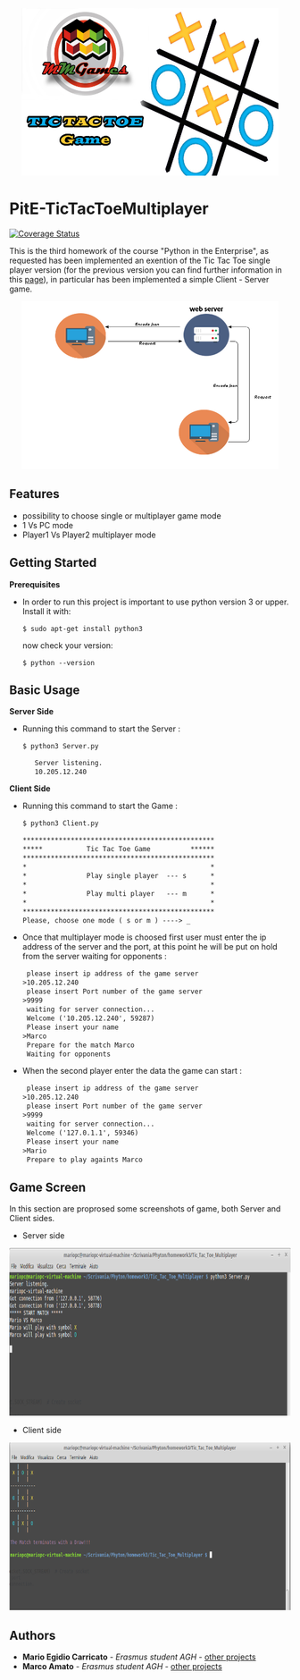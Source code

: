 <p align="center">
  <img width="460" height="300" src="https://github.com/Mario181091/Mario_content/blob/master/Senza%20titolo-3.jpg">
</p>

# PitE-TicTacToeMultiplayer

[![Coverage Status](https://coveralls.io/repos/github/mark91m12/PitE-TicTacToeMultiplayer/badge.svg?branch=master)](https://coveralls.io/github/mark91m12/PitE-TicTacToeMultiplayer?branch=master)

This is the third homework of the course "Python in the Enterprise", as requested has been implemented an exention of the Tic Tac Toe single player version (for the previous version you can find further information in this [page](https://github.com/mark91m12/PitE-TicTacToe)), in particular has been implemented a simple Client - Server game.

<p align="center">
  <img width="460" height="300" src="https://github.com/Mario181091/Mario_content/blob/master/client-server(1).jpg">
</p>

## Features

* possibility to choose single or multiplayer game mode
* 1 Vs PC mode
* Player1 Vs Player2 multiplayer mode

## Getting Started

**Prerequisites**
* In order to run this project is important to use python version 3 or upper.                                                    
  Install it with:
  
  ```shell
  $ sudo apt-get install python3
  ```
  now check your version: 
  ```shell
  $ python --version
  ```
## Basic Usage
**Server Side**
* Running this command to start the Server : 

  ```shell
  $ python3 Server.py
  ```
  
  ```shell
     Server listening.
     10.205.12.240
  ```
 

**Client Side**
* Running this command to start the Game : 

  ```shell
  $ python3 Client.py
  ```
  
  ```shell
  ************************************************
  *****           Tic Tac Toe Game          ******
  ************************************************
  *                                              *
  *               Play single player  --- s      *
  *                                              *
  *               Play multi player   --- m      *
  *                                              *
  ************************************************
  Please, choose one mode ( s or m ) ----> _
  ```
 
* Once that multiplayer mode is choosed first user must enter the ip address of the server and the port, at this point he will be put on hold from the server waiting for opponents :


   ```shell
    please insert ip address of the game server
   >10.205.12.240
    please insert Port number of the game server
   >9999
    waiting for server connection...
    Welcome ('10.205.12.240', 59287)
    Please insert your name
   >Marco
    Prepare for the match Marco
    Waiting for opponents
   ```
    
 * When the second player enter the data the game can start :
    
    
   ```shell
    please insert ip address of the game server
   >10.205.12.240
    please insert Port number of the game server
   >9999
    waiting for server connection...
    Welcome ('127.0.1.1', 59346)
    Please insert your name
   >Mario
    Prepare to play againts Marco
   ```
   
## Game Screen

In this section are proprosed some screenshots of game, both Server and Client sides. 

* Server side
<p align="center">
  <img width="660" height="300" src="https://github.com/Mario181091/Mario_content/blob/master/Schermata%20del%202018-04-15%2018-25-34.png">
</p>


* Client side
<p align="center">
  <img width="660" height="300" src="https://github.com/Mario181091/Mario_content/blob/master/Schermata%20del%202018-04-15%2018-22-36.png">
</p>


  
  
## Authors

* **Mario Egidio Carricato** - *Erasmus student AGH* - [other projects](https://github.com/mario181091)
* **Marco Amato** - *Erasmus student AGH* - [other projects](https://github.com/mark91m12)
